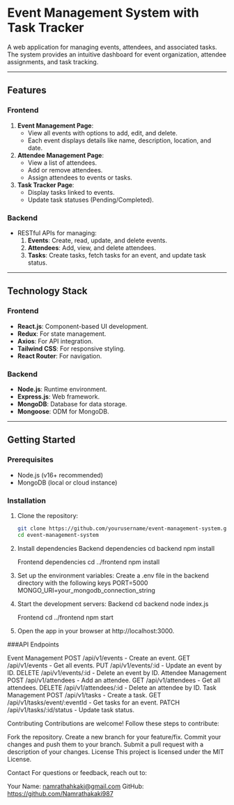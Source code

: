 # Event Management System with Task Tracker

A web application for managing events, attendees, and associated tasks. The system provides an intuitive dashboard for event organization, attendee assignments, and task tracking.

---

## Features

### Frontend
1. **Event Management Page**:
   - View all events with options to add, edit, and delete.
   - Each event displays details like name, description, location, and date.
2. **Attendee Management Page**:
   - View a list of attendees.
   - Add or remove attendees.
   - Assign attendees to events or tasks.
3. **Task Tracker Page**:
   - Display tasks linked to events.
   - Update task statuses (Pending/Completed).

### Backend
- RESTful APIs for managing:
  1. **Events**: Create, read, update, and delete events.
  2. **Attendees**: Add, view, and delete attendees.
  3. **Tasks**: Create tasks, fetch tasks for an event, and update task status.

---

## Technology Stack

### Frontend
- **React.js**: Component-based UI development.
- **Redux**: For state management.
- **Axios**: For API integration.
- **Tailwind CSS**: For responsive styling.
- **React Router**: For navigation.

### Backend
- **Node.js**: Runtime environment.
- **Express.js**: Web framework.
- **MongoDB**: Database for data storage.
- **Mongoose**: ODM for MongoDB.

---

## Getting Started

### Prerequisites
- Node.js (v16+ recommended)
- MongoDB (local or cloud instance)

### Installation

1. Clone the repository:
   ```bash
   git clone https://github.com/yourusername/event-management-system.git
   cd event-management-system
2. Install dependencies
   Backend dependencies
   cd backend
   npm install
   
   Frontend dependencies
   cd ../frontend
   npm install 

3. Set up the environment variables:
   Create a .env file in the backend directory with the following keys
   PORT=5000
   MONGO_URI=your_mongodb_connection_string

5. Start the development servers:
   Backend
   cd backend
   node index.js

   Frontend
   cd ../frontend
   npm start

6. Open the app in your browser at http://localhost:3000.

   
###API Endpoints

Event Management
POST /api/v1/events - Create an event.
GET /api/v1/events - Get all events.
PUT /api/v1/events/:id - Update an event by ID.
DELETE /api/v1/events/:id - Delete an event by ID.
Attendee Management
POST /api/v1/attendees - Add an attendee.
GET /api/v1/attendees - Get all attendees.
DELETE /api/v1/attendees/:id - Delete an attendee by ID.
Task Management
POST /api/v1/tasks - Create a task.
GET /api/v1/tasks/event/:eventId - Get tasks for an event.
PATCH /api/v1/tasks/:id/status - Update task status.

Contributing
Contributions are welcome! Follow these steps to contribute:

Fork the repository.
Create a new branch for your feature/fix.
Commit your changes and push them to your branch.
Submit a pull request with a description of your changes.
License
This project is licensed under the MIT License.

Contact
For questions or feedback, reach out to:

Your Name: namrathahkaki@gmail.com
GitHub: https://github.com/Namrathakaki987






